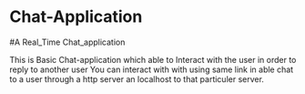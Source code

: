 # Chat-Application
#A Real_Time Chat_application

This is Basic Chat-application which able to Interact with the user in order to reply to another user
You can interact with with using same link in able chat to a user through a http server an localhost to 
that particuler server.
